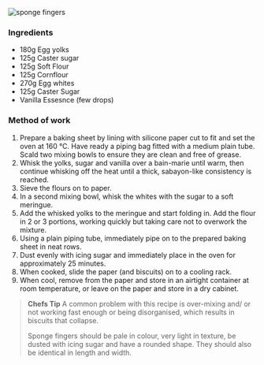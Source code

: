 ![sponge fingers](resource:assets/images/spongeBiscuitsCakes/sponge_fingers.png)


### **Ingredients**
- 180g Egg yolks
- 125g Caster sugar
- 125g Soft Flour
- 125g Cornflour
- 270g Egg whites
- 125g Caster Sugar
- Vanilla Essesnce (few drops)


### **Method of work**
1. Prepare a baking sheet by lining with silicone paper cut to fit and set the oven at 160 °C. Have ready a piping bag fitted with a medium plain tube. Scald two mixing bowls to ensure they are clean and free of grease.
2. Whisk the yolks, sugar and vanilla over a bain-marie until warm, then continue whisking off the heat until a thick, sabayon-like consistency is reached.
3. Sieve the flours on to paper.
4. In a second mixing bowl, whisk the whites with the sugar to a soft meringue.
5. Add the whisked yolks to the meringue and start folding in. Add the flour in 2 or 3 portions, working quickly but taking care not to overwork the mixture.
6. Using a plain piping tube, immediately pipe on to the prepared baking sheet in neat rows.
7. Dust evenly with icing sugar and immediately place in the oven for approximately 25 minutes.
8. When cooked, slide the paper (and biscuits) on to a cooling rack.
9. When cool, remove from the paper and store in an airtight container at room temperature, or leave on the paper and store in a dry cabinet.

> **Chefs Tip**
> A common problem with this recipe is over-mixing and/ or not working fast enough or being disorganised, which results in biscuits that collapse.
>
> Sponge fingers should be pale in colour, very light in texture, be dusted with icing sugar and have a rounded shape. They should also be identical in length and width.

